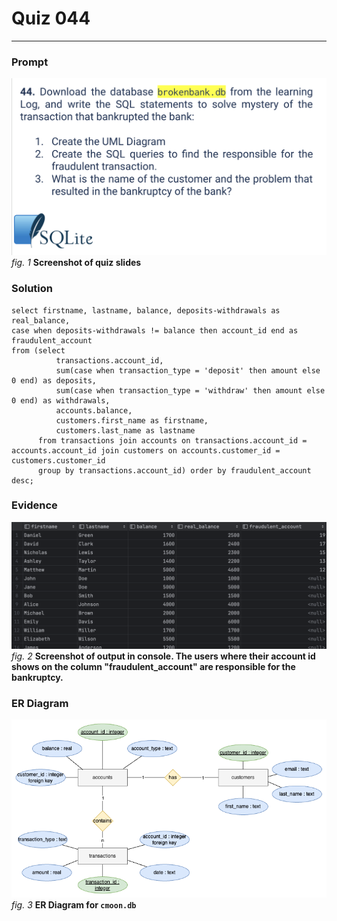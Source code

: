 # Quiz 044
<hr>

### Prompt
![](images/quiz_044_slide.png)
*fig. 1* **Screenshot of quiz slides**

### Solution
```.sqlite
select firstname, lastname, balance, deposits-withdrawals as real_balance,
case when deposits-withdrawals != balance then account_id end as fraudulent_account
from (select
          transactions.account_id,
          sum(case when transaction_type = 'deposit' then amount else 0 end) as deposits,
          sum(case when transaction_type = 'withdraw' then amount else 0 end) as withdrawals,
          accounts.balance,
          customers.first_name as firstname,
          customers.last_name as lastname
      from transactions join accounts on transactions.account_id = accounts.account_id join customers on accounts.customer_id = customers.customer_id
      group by transactions.account_id) order by fraudulent_account desc;
```

### Evidence
![](images/quiz_044_evidence.png)
*fig. 2* **Screenshot of output in console. The users where their account id shows on the column "fraudulent_account" are responsible for the bankruptcy.**

### ER Diagram
![](images/quiz_044_diagram.png)
*fig. 3* **ER Diagram for `cmoon.db`**